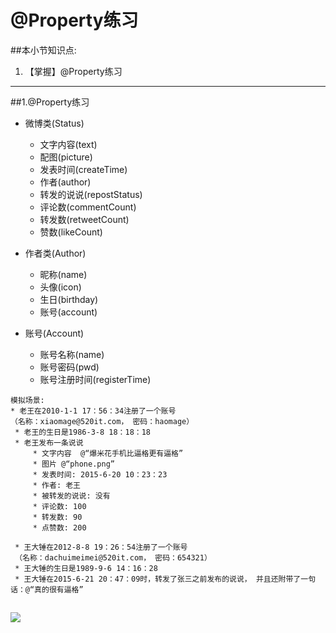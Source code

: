 # @Property练习
##本小节知识点:
1. 【掌握】@Property练习

---

##1.@Property练习
- 微博类(Status)
    + 文字内容(text)
    + 配图(picture)
    + 发表时间(createTime)
    + 作者(author)
    + 转发的说说(repostStatus)
    + 评论数(commentCount)
    + 转发数(retweetCount)
    + 赞数(likeCount)

- 作者类(Author)
    + 昵称(name)
    + 头像(icon)
    + 生日(birthday)
    + 账号(account)

- 账号(Account)
    + 账号名称(name)
    + 账号密码(pwd)
    + 账号注册时间(registerTime)

```
模拟场景:
* 老王在2010-1-1 17：56：34注册了一个账号
（名称：xiaomage@520it.com， 密码：haomage）
 * 老王的生日是1986-3-8 18：18：18
 * 老王发布一条说说
     * 文字内容  @“爆米花手机比逼格更有逼格”
     * 图片 @“phone.png”
     * 发表时间: 2015-6-20 10：23：23
     * 作者: 老王
     * 被转发的说说: 没有
     * 评论数: 100
     * 转发数: 90
     * 点赞数: 200

 * 王大锤在2012-8-8 19：26：54注册了一个账号
 （名称：dachuimeimei@520it.com， 密码：654321）
 * 王大锤的生日是1989-9-6 14：16：28
 * 王大锤在2015-6-21 20：47：09时，转发了张三之前发布的说说， 并且还附带了一句话：@“真的很有逼格”
```
![](http://www.youqudian.com/upload/you/others/2014/07/20140725150032_6gsf04q6.jpg)
---

